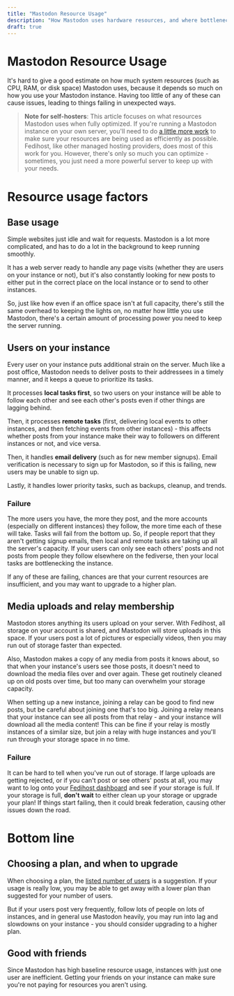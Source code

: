 ```yaml
---
title: "Mastodon Resource Usage"
description: "How Mastodon uses hardware resources, and where bottlenecks happen"
draft: true
---
```

Mastodon Resource Usage
===

It's hard to give a good estimate on how much system resources (such as CPU,
RAM, or disk space) Mastodon uses, because it depends so much on how you use
your Mastodon instance. Having too little of any of these can cause issues,
leading to things failing in unexpected ways.

> **Note for self-hosters**: This article focuses on what resources Mastodon
> uses when fully optimized. If you're running a Mastodon instance on your own
> server, you'll need to do [a little more work](https://docs.joinmastodon.org/admin/scaling)
> to make sure your resources are being used as efficiently as possible.
> Fedihost, like other managed hosting providers, does most of this work for
> you. However, there's only so much you can optimize - sometimes, you just
> need a more powerful server to keep up with your needs.

# Resource usage factors

## Base usage

Simple websites just idle and wait for requests. Mastodon is a lot more complicated,
and has to do a lot in the background to keep running smoothly.

It has a web server ready to handle any page visits (whether they are users on
your instance or not), but it's also constantly looking for new posts to either
put in the correct place on the local instance or to send to other instances.

So, just like how even if an office space isn't at full capacity, there's still
the same overhead to keeping the lights on, no matter how little you use
Mastodon, there's a certain amount of processing power you need to keep the
server running.

## Users on your instance

Every user on your instance puts additional strain on the server. Much like a
post office, Mastodon needs to deliver posts to their addressees in a timely
manner, and it keeps a queue to prioritize its tasks.

It processes **local tasks first**, so two users on your instance will be able
to follow each other and see each other's posts even if other things are
lagging behind.

Then, it processes **remote tasks** (first, delivering local events to other
instances, and then fetching events from other instances) - this affects
whether posts from your instance make their way to followers on different
instances or not, and vice versa.

Then, it handles **email delivery** (such as for new member signups). Email
verification is necessary to sign up for Mastodon, so if this is failing, new
users may be unable to sign up.

Lastly, it handles lower priority tasks, such as backups, cleanup, and trends.

### Failure

The more users you have, the more they post, and the more accounts (especially
on different instances) they follow, the more time each of these will take.
Tasks will fail from the bottom up. So, if people report that they aren't
getting signup emails, then local and remote tasks are taking up all the
server's capacity. If your users can only see each others' posts and not posts
from people they follow elsewhere on the fediverse, then your local tasks are
bottlenecking the instance.

If any of these are failing, chances are that your current resources are
insufficient, and you may want to upgrade to a higher plan.

## Media uploads and relay membership

Mastodon stores anything its users upload on your server. With Fedihost, all
storage on your account is shared, and Mastodon will store uploads in this
space. If your users post a lot of pictures or especially videos, then you may
run out of storage faster than expected.

Also, Mastodon makes a copy of any media from posts it knows about, so that
when your instance's users see those posts, it doesn't need to download the
media files over and over again. These get routinely cleaned up on old posts
over time, but too many can overwhelm your storage capacity.

When setting up a new instance, joining a relay can be good to find new posts,
but be careful about joining one that's too big. Joining a relay means that
your instance can see all posts from that relay - and your instance will
download all the media content! This can be fine if your relay is mostly
instances of a similar size, but join a relay with huge instances and you'll
run through your storage space in no time.

### Failure

It can be hard to tell when you've run out of storage. If large uploads are
getting rejected, or if you can't post or see others' posts at all, you may
want to log onto your [Fedihost dashboard](/dashboard/home) and see if your
storage is full. If your storage is full, **don't wait** to either clean up
your storage or upgrade your plan! If things start failing, then it could break
federation, causing other issues down the road.

<!-- link to article about breaking federation when complete -->

# Bottom line

## Choosing a plan, and when to upgrade

When choosing a plan, the [listed number of users](/pricing) is a suggestion.
If your usage is really low, you may be able to get away with a lower plan than
suggested for your number of users.

But if your users post very frequently, follow lots of people on lots of
instances, and in general use Mastodon heavily, you may run into lag and
slowdowns on your instance - you should consider upgrading to a higher plan.

## Good with friends

Since Mastodon has high baseline resource usage, instances with just one user
are inefficient. Getting your friends on your instance can make sure you're not
paying for resources you aren't using.
